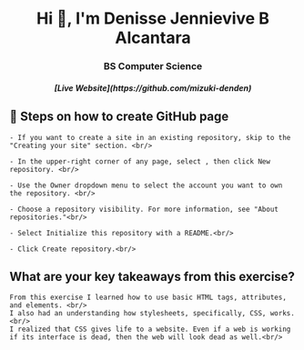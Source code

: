 <h1 align="center">Hi 👋, I'm Denisse Jennievive B Alcantara</h1>
<h3 align="center">BS Computer Science</h3>
<h5 align="center">[Live Website](https://github.com/mizuki-denden) </h5>


## 🔭 Steps on how to create GitHub page
    - If you want to create a site in an existing repository, skip to the "Creating your site" section. <br/>

    - In the upper-right corner of any page, select , then click New repository. <br/>

    - Use the Owner dropdown menu to select the account you want to own the repository. <br/>

    - Choose a repository visibility. For more information, see "About repositories."<br/>

    - Select Initialize this repository with a README.<br/>

    - Click Create repository.<br/>

## What are your key takeaways from this exercise?
    From this exercise I learned how to use basic HTML tags, attributes, and elements. <br/>
    I also had an understanding how stylesheets, specifically, CSS, works. <br/>
    I realized that CSS gives life to a website. Even if a web is working if its interface is dead, then the web will look dead as well.<br/>






